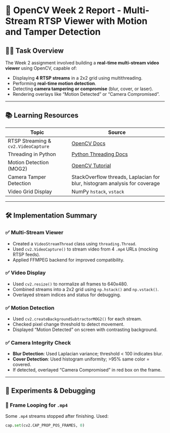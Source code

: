 # 📘 OpenCV Week 2 Report - Multi-Stream RTSP Viewer with Motion and Tamper Detection

## 👨‍💻 Task Overview

The Week 2 assignment involved building a **real-time multi-stream video viewer** using OpenCV, capable of:
- Displaying **4 RTSP streams** in a 2x2 grid using multithreading.
- Performing **real-time motion detection**.
- Detecting **camera tampering or compromise** (blur, cover, or laser).
- Rendering overlays like “Motion Detected” or “Camera Compromised”.

---

## 📚 Learning Resources

| Topic | Source |
|-------|--------|
| RTSP Streaming & `cv2.VideoCapture` | [OpenCV Docs](https://docs.opencv.org/4.x/d8/dfe/classcv_1_1VideoCapture.html) |
| Threading in Python | [Python Threading Docs](https://docs.python.org/3/library/threading.html) |
| Motion Detection (MOG2) | [OpenCV Tutorial](https://docs.opencv.org/4.x/d7/d7b/classcv_1_1BackgroundSubtractorMOG2.html) |
| Camera Tamper Detection | StackOverflow threads, Laplacian for blur, histogram analysis for coverage |
| Video Grid Display | NumPy `hstack`, `vstack` |

---

## 🛠️ Implementation Summary

### ✅ Multi-Stream Viewer
- Created a `VideoStreamThread` class using `threading.Thread`.
- Used `cv2.VideoCapture()` to stream video from 4 `.mp4` URLs (mocking RTSP feeds).
- Applied FFMPEG backend for improved compatibility.

### ✅ Video Display
- Used `cv2.resize()` to normalize all frames to 640x480.
- Combined streams into a 2x2 grid using `np.hstack()` and `np.vstack()`.
- Overlayed stream indices and status for debugging.

### ✅ Motion Detection
- Used `cv2.createBackgroundSubtractorMOG2()` for each stream.
- Checked pixel change threshold to detect movement.
- Displayed “Motion Detected” on screen with contrasting background.

### ✅ Camera Integrity Check
- **Blur Detection**: Used Laplacian variance; threshold < 100 indicates blur.
- **Cover Detection**: Used histogram uniformity; >95% same color = covered.
- If detected, overlayed “Camera Compromised” in red box on the frame.

---

## 🧪 Experiments & Debugging

### 🔁 Frame Looping for `.mp4`
Some `.mp4` streams stopped after finishing. Used:
```python
cap.set(cv2.CAP_PROP_POS_FRAMES, 0)
